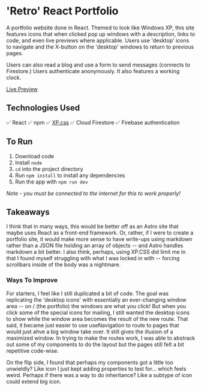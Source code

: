 # 'Retro' React Portfolio

A portfolio website done in React. Themed to look like Windows XP, this site features icons that when clicked pop up windows with a description, links to code, and even live previews where applicable. Users use 'desktop' icons to navigate and the X-button on the 'desktop' windows to return to previous pages.

Users can also read a blog and use a form to send messages (connects to Firestore.) Users authenticate anonymously. It also features a working clock.

[Live Preview]()

## Technologies Used

:white_check_mark: React
:white_check_mark: npm
:white_check_mark: [XP.css](https://botoxparty.github.io/XP.css/)
:white_check_mark: Cloud Firestore
:white_check_mark: Firebase authentication

## To Run

1. Download code
2. Install `node`
3. `cd` into the project directory
4. Run `npm install` to install any dependencies
5. Run the app with `npm run dev`

_Note - you must be connected to the internet for this to work properly!_

## Takeaways

I think that in many ways, this would be better off as an Astro site that maybe uses React as a front-end framework. Or, rather, if I were to create a portfolio site, it would make more sense to have write-ups using markdown rather than a JSON file holding an array of objects -- and Astro handles markdown a bit better. I also think, perhaps, using XP.CSS did limit me in that I found myself struggling with what I was locked in with -- forcing scrollbars inside of the body was a nightmare.

### Ways To Improve

For starters, I feel like I still duplicated a bit of code. The goal was replicating the 'desktop icons' with essentially an ever-changing window area -- on / (the portfolio) the windows are what you click! But when you click some of the special icons for mailing, I still wanted the desktop icons to show while the window area becomes the result of the new route. That said, it became just easier to use useNavigation to route to pages that would just ahve a big window take over. It still gives the illusion of a maximized window. In trying to make the routes work, I was able to abstrack out some of my components to do the layout but the pages still felt a bit repetitive code-wise.

On the flip side, I found that perhaps my components got a little too unwieldly? Like icon I just kept adding properties to test for... which feels weird. Perhaps if there was a way to do inheritance? Like a subtype of icon could extend big icon.
